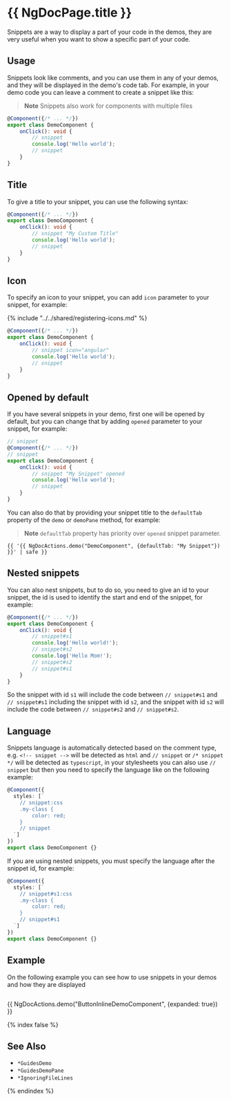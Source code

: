 # {{ NgDocPage.title }}

Snippets are a way to display a part of your code in the demos, they are very useful
when you want to show a specific part of your code.

## Usage

Snippets look like comments, and you can use them in any of your demos, and they will be
displayed in the demo's code tab. For example, in your demo code you can leave a comment to
create a snippet like this:

> **Note**
> Snippets also work for components with multiple files

```typescript name="demo.component.ts"
@Component({/* ... */})
export class DemoComponent {
    onClick(): void {
        // snippet
        console.log('Hello world');
        // snippet
    }
}
```

## Title

To give a title to your snippet, you can use the following syntax:

```typescript name="demo.component.ts"
@Component({/* ... */})
export class DemoComponent {
    onClick(): void {
        // snippet "My Custom Title"
        console.log('Hello world');
        // snippet
    }
}
```

## Icon

To specify an icon to your snippet, you can add `icon` parameter to your snippet, for example:

{% include "../../shared/registering-icons.md" %}

```typescript name="demo.component.ts"
@Component({/* ... */})
export class DemoComponent {
    onClick(): void {
        // snippet icon="angular"
        console.log('Hello world');
        // snippet
    }
}
```

## Opened by default

If you have several snippets in your demo, first one will be opened by default, but you can
change that by adding `opened` parameter to your snippet, for example:

```typescript name="demo.component.ts"
// snippet
@Component({/* ... */})
// snippet
export class DemoComponent {
    onClick(): void {
        // snippet "My Snippet" opened
        console.log('Hello world');
        // snippet
    }
}
```

You can also do that by providing your snippet title to the `defaultTab` property of the
`demo` or `demoPane` method, for example:

> **Note**
> `defaultTab` property has priority over `opened` snippet parameter.

```twig name="index.md"
{{ '{{ NgDocActions.demo("DemoComponent", {defaultTab: "My Snippet"}) }}' | safe }}
```

## Nested snippets

You can also nest snippets, but to do so, you need to give an id to your snippet,
the id is used to identify the start and end of the snippet, for example:

```typescript name="demo.component.ts"
@Component({/* ... */})
export class DemoComponent {
    onClick(): void {
        // snippet#s1
        console.log('Hello world!');
        // snippet#s2
        console.log('Hello Mom!');
        // snippet#s2
        // snippet#s1
    }
}
```

So the snippet with id `s1` will include the code between `// snippet#s1` and `// snippet#s1`
including the snippet with id `s2`, and the snippet with id `s2` will include the code between
`// snippet#s2` and `// snippet#s2`.

## Language

Snippets language is automatically detected based on the comment type, e.g. `<!-- snippet -->`
will be detected as `html` and `// snippet` or `/* snippet */` will be detected as `typescript`,
in your stylesheets you can also use `// snippet` but then you need to specify the language
like on the following example:

```typescript name="demo.component.ts"
@Component({
  styles: [`
    // snippet:css
    .my-class {
        color: red;
    }
    // snippet
  `]
})
export class DemoComponent {}
```

If you are using nested snippets, you must specify the language after the snippet id, for example:

```typescript name="demo.component.ts"
@Component({
  styles: [`
    // snippet#s1:css
    .my-class {
        color: red;
    }
    // snippet#s1
  `]
})
export class DemoComponent {}
```

## Example

On the following example you can see how to use snippets in your demos and how they are displayed

```typescript file="./demos/button-inline-demo.component.ts" name="button-inline-demo.component.ts" {10,12,17,20,23,25}

```

{{ NgDocActions.demo("ButtonInlineDemoComponent", {expanded: true}) }}

{% index false %}

## See Also

- `*GuidesDemo`
- `*GuidesDemoPane`
- `*IgnoringFileLines`

{% endindex %}
